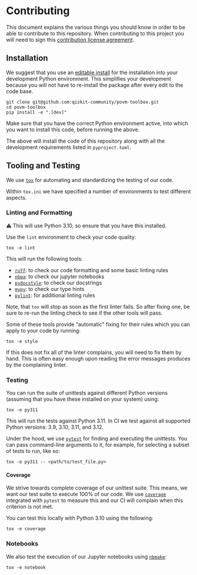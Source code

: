 # Contributing

This document explains the various things you should know in order to be able to
contribute to this repository.
When contributing to this project you will need to sign this [contribution
license agreement](https://cla-assistant.io/Qiskit/qiskit).

## Installation

We suggest that you use an
[editable install](https://setuptools.pypa.io/en/latest/userguide/development_mode.html)
for the installation into your development Python environment. This simplifies
your development because you will not have to re-install the package after every
edit to the code base.
```
git clone git@github.com:qiskit-community/povm-toolbox.git
cd povm-toolbox
pip install -e ".[dev]"
```

Make sure that you have the correct Python environment active, into which you
want to install this code, before running the above.

The above will install the code of this repository along with all the
development requirements listed in `pyproject.toml`.

## Tooling and Testing

We use [`tox`](https://tox.wiki/en/latest/) for automating and standardizing the
testing of our code.

Within `tox.ini` we have specified a number of environments to test different
aspects.

### Linting and Formatting

⚠️  This will use Python 3.10, so ensure that you have this installed.

Use the `lint` environment to check your code quality:
```
tox -e lint
```
This will run the following tools:
- [`ruff`](https://docs.astral.sh/ruff/): to check our code formatting and some
  basic linting rules
- [`nbqa`](https://nbqa.readthedocs.io/en/latest/index.html): to check our
  jupyter notebooks
- [`pydocstyle`](http://www.pydocstyle.org/en/stable/): to check our docstrings
- [`mypy`](https://mypy.readthedocs.io/en/stable/): to check our type hints
- [`pylint`](https://pylint.readthedocs.io/en/stable/): for additional linting
  rules

Note, that `tox` will stop as soon as the first linter fails. So after fixing
one, be sure to re-run the linting check to see if the other tools will pass.

Some of these tools provide "automatic" fixing for their rules which you can
apply to your code by running:
```
tox -e style
```

If this does not fix all of the linter complains, you will need to fix them by
hand. This is often easy enough upon reading the error messages produces by the
complaining linter.

### Testing

You can run the suite of unittests against different Python versions (assuming
that you have these installed on your system) using:
```
tox -e py311
```
This will run the tests against Python 3.11.
In CI we test against all supported Python versions: 3.9, 3.10, 3.11, and 3.12.

Under the hood, we use [`pytest`](https://docs.pytest.org/en/stable/) for
finding and executing the unittests. You can pass command-line arguments to it,
for example, for selecting a subset of tests to run, like so:
```
tox -e py311 -- <path/to/test_file.py>
```

#### Coverage

We strive towards complete coverage of our unittest suite. This means, we want
our test suite to execute 100% of our code. We use
[`coverage`](https://coverage.readthedocs.io/en/7.4.3/) integrated with `pytest`
to measure this and our CI will complain when this criterion is not met.

You can test this locally with Python 3.10 using the following:
```
tox -e coverage
```

### Notebooks

We also test the execution of our Jupyter notebooks using
[`nbmake`](https://github.com/treebeardtech/nbmake):
```
tox -e notebook
```
